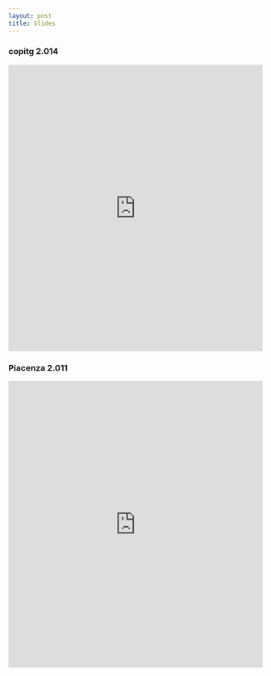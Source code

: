 ```yaml
---
layout: post
title: Slides
---
```


### copitg 2.014


<embed src="https://docs.google.com/presentation/d/1J6aGrICx8qcGZExq-zZTh1axOZcG83sG8iJPA1gjwOg/embed?start=false&loop=false&delayms=3000" frameborder="0" width="100%" height="569" allowfullscreen="true" mozallowfullscreen="true" webkitallowfullscreen="true">



### Piacenza 2.011
<embed src="https://docs.google.com/presentation/d/1mgcOQgLhtQm-qEOgioAJKP3HqzbrenemmjNZbbGqY1k/embed?start=false&loop=false&delayms=3000" frameborder="0" width="100%" height="569" allowfullscreen="true" mozallowfullscreen="true" webkitallowfullscreen="true">
